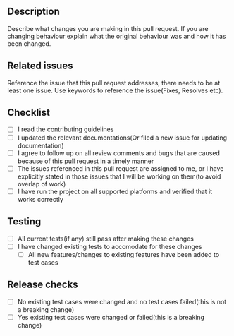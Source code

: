 ## Description
Describe what changes you are making in this pull request. If you are changing behaviour explain what the original behaviour was and how it has been changed.

## Related issues
Reference the issue that this pull request addresses, there needs to be at least one issue. Use keywords to reference the issue(Fixes, Resolves etc).

## Checklist
- [ ] I read the contributing guidelines
- [ ] I updated the relevant documentations(Or filed a new issue for updating documentation)
- [ ] I agree to follow up on all review comments and bugs that are caused because of this pull request in a timely manner
- [ ] The issues referenced in this pull request are assigned to me, or I have explicitly stated in those issues that I will be working on them(to avoid overlap of work)
- [ ] I have run the project on all supported platforms and verified that it works correctly

## Testing
- [ ] All current tests(if any) still pass after making these changes
- [ ] I have changed existing tests to accomodate for these changes
  - [ ] All new features/changes to existing features have been added to test cases

## Release checks
- [ ] No existing test cases were changed and no test cases failed(this is not a breaking change)
- [ ] Yes existing test cases were changed or failed(this is a breaking change)
